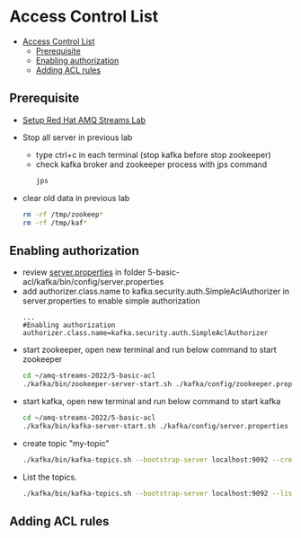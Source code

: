 # Access Control List

<!-- TOC -->

- [Access Control List](#access-control-list)
  - [Prerequisite](#prerequisite)
  - [Enabling authorization](#enabling-authorization)
  - [Adding ACL rules](#adding-acl-rules)

<!-- /TOC -->

## Prerequisite

* [Setup Red Hat AMQ Streams Lab](./../setup.md)
* Stop all server in previous lab
  * type ctrl+c in each terminal (stop kafka before stop zookeeper)
  * check kafka broker and zookeeper process with jps command
    ```bash
    jps
    ```
    
* clear old data in previous lab
  ```bash
  rm -rf /tmp/zookeep*
  rm -rf /tmp/kaf*
  ```

## Enabling authorization
* review [server.properties](./kafka/config/server.properties) in folder 5-basic-acl/kafka/bin/config/server.properties
* add authorizer.class.name to kafka.security.auth.SimpleAclAuthorizer in server.properties to enable simple authorization
  ```properties
  ...
  #Enabling authorization
  authorizer.class.name=kafka.security.auth.SimpleAclAuthorizer
  ```
* start zookeeper, open new terminal and run below command to start zookeeper
  ```bash
  cd ~/amq-streams-2022/5-basic-acl
  ./kafka/bin/zookeeper-server-start.sh ./kafka/config/zookeeper.properties
  ```
* start kafka, open new terminal and run below command to start kafka
  ```bash
  cd ~/amq-streams-2022/5-basic-acl
  ./kafka/bin/kafka-server-start.sh ./kafka/config/server.properties
  ```
* create topic "my-topic"
  ```bash
  ./kafka/bin/kafka-topics.sh --bootstrap-server localhost:9092 --create --topic my-topic --partitions 3 --replication-factor 1
  ```
* List the topics.
  ```bash
  ./kafka/bin/kafka-topics.sh --bootstrap-server localhost:9092 --list
  ```
## Adding ACL rules